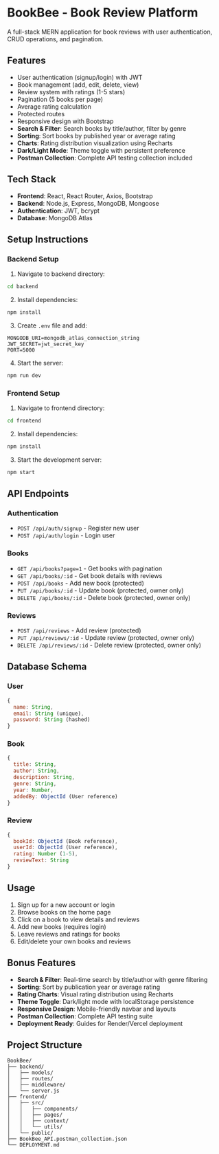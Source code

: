 # BookBee - Book Review Platform

A full-stack MERN application for book reviews with user authentication, CRUD operations, and pagination.

## Features

- User authentication (signup/login) with JWT
- Book management (add, edit, delete, view)
- Review system with ratings (1-5 stars)
- Pagination (5 books per page)
- Average rating calculation
- Protected routes
- Responsive design with Bootstrap
- **Search & Filter**: Search books by title/author, filter by genre
- **Sorting**: Sort books by published year or average rating
- **Charts**: Rating distribution visualization using Recharts
- **Dark/Light Mode**: Theme toggle with persistent preference
- **Postman Collection**: Complete API testing collection included

## Tech Stack

- **Frontend**: React, React Router, Axios, Bootstrap
- **Backend**: Node.js, Express, MongoDB, Mongoose
- **Authentication**: JWT, bcrypt
- **Database**: MongoDB Atlas

## Setup Instructions

### Backend Setup

1. Navigate to backend directory:

```bash
cd backend
```

2. Install dependencies:

```bash
npm install
```

3. Create `.env` file and add:

```
MONGODB_URI=mongodb_atlas_connection_string
JWT_SECRET=jwt_secret_key
PORT=5000
```

4. Start the server:

```bash
npm run dev
```

### Frontend Setup

1. Navigate to frontend directory:

```bash
cd frontend
```

2. Install dependencies:

```bash
npm install
```

3. Start the development server:

```bash
npm start
```

## API Endpoints

### Authentication

- `POST /api/auth/signup` - Register new user
- `POST /api/auth/login` - Login user

### Books

- `GET /api/books?page=1` - Get books with pagination
- `GET /api/books/:id` - Get book details with reviews
- `POST /api/books` - Add new book (protected)
- `PUT /api/books/:id` - Update book (protected, owner only)
- `DELETE /api/books/:id` - Delete book (protected, owner only)

### Reviews

- `POST /api/reviews` - Add review (protected)
- `PUT /api/reviews/:id` - Update review (protected, owner only)
- `DELETE /api/reviews/:id` - Delete review (protected, owner only)

## Database Schema

### User

```javascript
{
  name: String,
  email: String (unique),
  password: String (hashed)
}
```

### Book

```javascript
{
  title: String,
  author: String,
  description: String,
  genre: String,
  year: Number,
  addedBy: ObjectId (User reference)
}
```

### Review

```javascript
{
  bookId: ObjectId (Book reference),
  userId: ObjectId (User reference),
  rating: Number (1-5),
  reviewText: String
}
```

## Usage

1. Sign up for a new account or login
2. Browse books on the home page
3. Click on a book to view details and reviews
4. Add new books (requires login)
5. Leave reviews and ratings for books
6. Edit/delete your own books and reviews

## Bonus Features

- **Search & Filter**: Real-time search by title/author with genre filtering
- **Sorting**: Sort by publication year or average rating
- **Rating Charts**: Visual rating distribution using Recharts
- **Theme Toggle**: Dark/light mode with localStorage persistence
- **Responsive Design**: Mobile-friendly navbar and layouts
- **Postman Collection**: Complete API testing suite
- **Deployment Ready**: Guides for Render/Vercel deployment

## Project Structure

```
BookBee/
├── backend/
│   ├── models/
│   ├── routes/
│   ├── middleware/
│   └── server.js
├── frontend/
│   ├── src/
│   │   ├── components/
│   │   ├── pages/
│   │   ├── context/
│   │   └── utils/
│   └── public/
├── BookBee_API.postman_collection.json
└── DEPLOYMENT.md
```
